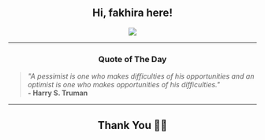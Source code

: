 <h2 align="center"> Hi, fakhira here!</h2>

<p align="center">
<a href="https://github.com/fakhiralkda" alt="github streak"><img src="https://dvst-streak.herokuapp.com/?user=fakhiralkda&theme=tokyonight&fire=DD472C"></a>
</p>

<hr>
<h3 align="center">Quote of The Day</h3>
<p align="center">
<blockquote>
<i>"A pessimist is one who makes difficulties of his opportunities and an optimist is one who makes opportunities of his difficulties."</i>
<br>
<b>- Harry S. Truman</b>
</blockquote>
</p>


<hr>
<h2 align="center">Thank You 🙏🏼</h2>
